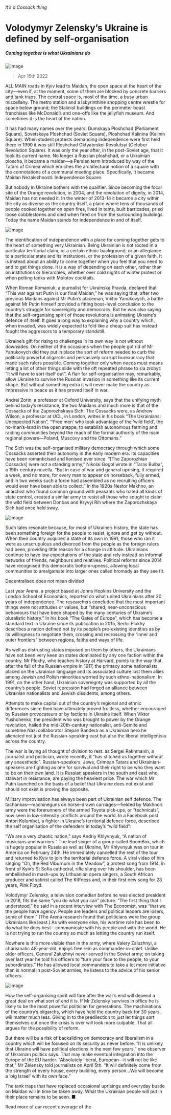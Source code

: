 ###### It’s a Cossack thing
# Volodymyr Zelensky’s Ukraine is defined by self-organisation 
##### Coming together is what Ukrainians do 
![image](images/20220416_fbp501.jpg) 
> Apr 16th 2022 
ALL MAIN roads in Kyiv lead to Maidan, the open space at the heart of the city—even if, at the moment, some of them are blocked by concrete barriers and tank traps. The central space is, most of the time, a busy urban miscellany. The metro station and a labyrinthine shopping centre wrestle for space below ground; the Stalinist buildings on the perimeter boast franchises like McDonald’s and one-offs like the jellyfish museum. And sometimes it is the heart of the nation.
It has had many names over the years: Dumskaya Ploshchad (Parliament Square), Sovetskaya Ploshchad (Soviet Square), Ploshchad Kalinina (Kalinin Square). When student protests demanding independence were first held there in 1990 it was still Ploshchad Oktyabrskoi Revolutsyi (October Revolution Square). It was only the year after, in the post-Soviet age, that it took its current name. No longer a Russian ploshchad, or a Ukrainian ploscha, it became a maidan—a Persian term introduced by way of the Tatars of Crimea which enriches the architectural notion of a square with the connotations of a communal meeting place. Specifically, it became Maidan Nezalezhnosti: Independence Square.

But nobody in Ukraine bothers with the qualifier. Since becoming the focal site of the Orange revolution, in 2004, and the revolution of dignity, in 2014, Maidan has not needed it. In the winter of 2013-14 it became a city within the city as diverse as the country itself, a place where tens of thousands of people cooked together on open fires, lived in tents, built barricades, pried loose cobblestones and died when fired on from the surrounding buildings. Today the name Maidan stands for independence in and of itself.
![image](images/20220416_fbm948.png) 

The identification of independence with a place for coming together gets to the heart of something very Ukrainian. Being Ukrainian is not rooted in a particular territorial claim, or a certain ethnic background, or an allegiance to a particular state and its institutions, or the profession of a given faith. It is instead about an ability to come together when you feel that you need to and to get things done. It is a way of depending on each other, rather than on institutions or hierarchies, whether over cold nights of winter protest or when pelting tanks with Molotov cocktails.
When Roman Romaniuk, a journalist for Ukrainska Pravda, declared that “This war against Putin is our final Maidan,” he was saying that, after two previous Maidans against Mr Putin’s placeman, Viktor Yanukovych, a battle against Mr Putin himself provided a fitting boss-level conclusion to the country’s struggle for sovereignty and democracy. But he was also saying that the self-organising spirit of those revolutions is animating Ukraine’s defence of itself. It goes a long way to explaining why a country which, when invaded, was widely expected to fold like a cheap suit has instead fought the aggressors to a temporary standstill.
Ukraine’s gift for rising to challenges in its own way is not without downsides. On neither of the occasions when the people got rid of Mr Yanukovych did they put in place the sort of reform needed to curb the politically powerful oligarchs and pervasively corrupt bureaucracy that made such rulers possible. Coming together only when needs must means letting a lot of other things slide with the oft repeated phrase to sia zrobyt: “it will have to sort itself out”. A flair for self-organisation may, remarkably, allow Ukraine to survive the Russian invasion in something like its current shape. But without something extra it will never make the country as impressive in peace as it has proved itself in war.
Andrei Zorin, a professor at Oxford University, says that the unifying myth behind today’s resistance, the two Maidans and much more is that of the Cossacks of the Zaporozhskaya Sich. The Cossacks were, as Andrew Wilson, a professor at UCL, in London, writes in his book “The Ukrainians: Unexpected Nation”, “‘Free men’ who took advantage of the ‘wild field’, the no-man’s-land in the open steppe, to establish autonomous farming and raiding communities beyond the reach of the formal authority of the main regional powers—Poland, Muscovy and the Ottomans.”
The Sich was the self-organised military democracy through which some Cossacks asserted their autonomy in the early modern era. Its capacities have been romanticised and lionised ever since. “[The Zaporozhian Cossacks] were not a standing army,” Nikolai Gogol wrote in “Taras Bulba”, a 19th-century novella. “But in case of war and general uprising, it required a week, and no more, for every man to appear on horseback, fully armed, and in two weeks such a force had assembled as no recruiting officers would ever have been able to collect.” In the 1920s Nestor Makhno, an anarchist who found common ground with peasants who hated all kinds of state control, created a similar army to resist all those who sought to claim the wild field between Donbas and Kryvyi Rih where the Zaporozhskaya Sich had once held sway.
![image](images/20220416_fbm955.png) 

Such tales resonate because, for most of Ukraine’s history, the state has been something foreign for the people to resist, ignore and get by without. When their country acquired a state of its own in 1991, those who ran it were as unscrupulous and divorced from the people as the foreign rulers had been, providing little reason for a change in attitude. Ukrainians continue to have low expectations of the state and rely instead on informal networks of friends, neighbours and relatives. Political reforms since 2014 have recognised this democratic bottom-upness, allowing local communities to amalgamate into larger ones called hromady as they see fit.
Decentralised does not mean divided
Last year Arena, a project based at Johns Hopkins University and the London School of Economics, reported on what united Ukrainians after 30 years of independence. The researchers concluded that the most important things were not attitudes or values, but “shared, near-unconscious behaviours that have been shaped by the many centuries of Ukraine’s pluralistic history.” In his book “The Gates of Europe”, which has become a standard text in Ukraine since its publication in 2015, Serhii Plokhy describes a nation defined not by its people’s pre-existing identities as by its willingness to negotiate them, crossing and recrossing the “inner and outer frontiers” between regions, faiths and ways of life.
As well as distrusting states imposed on them by others, the Ukrainians have not been very keen on states dominated by any one faction within the country. Mr Plokhy, who teaches history at Harvard, points to the way that, after the fall of the Russian empire in 1917, the primacy some nationalists placed on the Ukrainian language and its associated culture lost them allies among Jewish and Polish minorities worried by such ethno-nationalism. In 1991, on the other hand, Ukrainian sovereignty was supported by all the country’s people. Soviet repression had forged an alliance between Ukrainian nationalists and Jewish dissidents, among others.
Attempts to make capital out of the country’s regional and ethnic differences since then have ultimately proved fruitless, whether encouraged by Russian provocateurs or by factions in Ukraine itself. When Viktor Yushchenko, the president who was brought to power by the Orange revolution, hailed the mid-20th-century nationalist, anti-Semite and sometime Nazi collaborator Stepan Bandera as a Ukrainian hero he alienated not just the Russian-speaking east but also the liberal intelligentsia across the country.
The war is laying all thought of division to rest: as Sergei Rakhmanin, a journalist and politician, wrote recently, it “has stitched us together without any anaesthetic”. Russian-speakers, Jews, Crimean Tatars and Ukrainian-speakers are fighting as one for survival and their right to be who they want to be on their own land. It is Russian speakers in the south and east who, stalwart in resistance, are paying the heaviest price. The war which Mr Putin launched on the basis of a belief that Ukraine does not exist and should not exist is proving the opposite.
Military improvisation has always been part of Ukrainian self defence. The tachankas—machineguns on horse-drawn carriages—fielded by Makhno’s army were the forerunners of the armed Toyota pick-ups, or “technicals”, now seen in low-intensity conflicts around the world. In a Facebook post Anton Kolumbet, a fighter in Ukraine’s territorial defence force, described the self organisation of the defenders in today’s “wild field”:

“We are a very chaotic nation,” says Andriy Khlyvnyuk, “A nation of musicians and warriors.” The lead singer of a group called BoomBox, which is hugely popular in Russia as well as Ukraine, Mr Khlyvnyuk was on tour in America on February 24th. He immediately cancelled the rest of the tour and returned to Kyiv to join the territorial defence force. A viral video of him singing “Oh, the Red Viburnum in the Meadow”, a protest song from 1914, in front of Kyiv’s St Sofia cathedral, rifle slung over his shoulder, has been embellished in mash-ups by Lithuanian opera singers, a South African producer and satirist called The Kiffness and, in their first new song for 28 years, Pink Floyd.
Volodymyr Zelensky, a television comedian before he was elected president in 2018, fits the same “you do what you can” picture. “The first thing that I understood,” he said in a recent interview with The Economist, was “that we the people have agency. People are leaders and political leaders are losers, some of them.” (The Arena research found that politicians were the group Ukrainians like least.) As with everyone else, his wartime role has been to do what he does best—communicate with his people and with the world. He is not trying to run the country so much as letting the country run itself.
Nowhere is this more visible than in the army, where Valery Zaluzhnyi, a charismatic 48-year-old, enjoys free rein as commander-in-chief. Unlike older officers, General Zaluzhnyi never served in the Soviet army; on taking over last year he told his officers to “turn your face to the people, to your subordinates.” He has allowed local commanders to take a lot more initiative than is normal in post-Soviet armies; he listens to the advice of his senior officers.
![image](images/20220416_fbm959.png) 

How the self-organising spirit will fare after the war’s end will depend a great deal on what sort of end it is. If Mr Zelensky survives in office he is likely to be the most powerful politician for generations. The machinations of the country’s oligarchs, which have held the country back for 30 years, will matter much less. Giving in to the predilection to just let things sort themselves out once the crisis is over will look more culpable. That all argues for the possibility of reform.
But there will be a risk of backsliding on democracy and liberalism in a country which will be focused on its security as never before. “It is unlikely that Ukraine will have political elections in the next few years,” one observer of Ukrainian politics says. That may make eventual integration into the Europe of the EU harder. “Absolutely liberal, European—it will not be like that,” Mr Zelensky told journalists on April 5th. “It will definitely come from the strength of every house, every building, every person…We will become a ‘big Israel’ with its own face.”
The tank traps that have replaced occasional uprisings and everyday bustle on Maidan will in time be taken away. What the Ukrainian people will put in their place remains to be seen. ■
Read more of our recent coverage of the 
